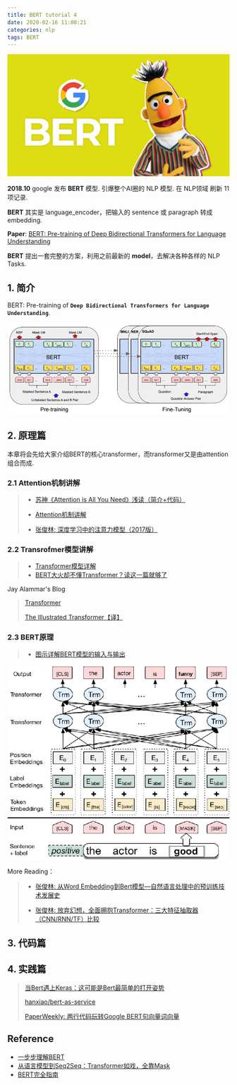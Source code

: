 ```yaml
---
title: BERT tutorial 4
date: 2020-02-16 11:00:21
categories: nlp
tags: BERT
---
```


<img src="/images/nlp/bert/bert_update_logo.jpg" width="550" alt="bert" />

<!-- more -->

**2018.10** google 发布 **BERT** 模型. 引爆整个AI圈的 NLP 模型. 在 NLP领域 刷新 11 项记录.

**BERT** 其实是 language_encoder，把输入的 sentence 或 paragraph 转成 embedding.

**Paper**: [BERT: Pre-training of Deep Bidirectional Transformers for Language Understanding](https://arxiv.org/abs/1810.04805)

**BERT** 提出一套完整的方案，利用之前最新的 **model**，去解决各种各样的 NLP Tasks.

## 1. 简介

BERT: Pre-training of **`Deep Bidirectional Transformers for Language Understanding`**.

<img src="/images/nlp/bert/bert_su.png" width="750" alt="Bert的预训练和微调（图片来自Bert的原论文)" />

## 2. 原理篇

本章将会先给大家介绍BERT的核心transformer，而transformer又是由attention组合而成. 

### 2.1 Attention机制讲解

> - [苏神《Attention is All You Need》浅读（简介+代码）](https://kexue.fm/archives/4765)
>
> - [Attention机制讲解](https://terrifyzhao.github.io/2019/01/04/Attention机制讲解.html)
> - [张俊林: 深度学习中的注意力模型（2017版）](https://zhuanlan.zhihu.com/p/37601161)

### 2.2 Transrofmer模型讲解

> - [Transformer模型详解](https://terrifyzhao.github.io/2019/01/11/Transformer模型详解.html)
> - [BERT大火却不懂Transformer？读这一篇就够了](https://zhuanlan.zhihu.com/p/54356280)

Jay Alammar's Blog
 
> [Transformer](https://jalammar.github.io/illustrated-transformer/)
> 
> [The Illustrated Transformer【译】](https://blog.csdn.net/yujianmin1990/article/details/85221271)

### 2.3 BERT原理

> - [图示详解BERT模型的输入与输出](https://www.cnblogs.com/gczr/p/11785930.html)

<img src="/images/nlp/bert/bert_input_example.png" width="600" alt="bert input" />

 More Reading：

> - [张俊林: 从Word Embedding到Bert模型—自然语言处理中的预训练技术发展史](https://zhuanlan.zhihu.com/p/49271699) 
> 
> - [张俊林: 放弃幻想，全面拥抱Transformer：三大特征抽取器（CNN/RNN/TF）比较](https://zhuanlan.zhihu.com/p/54743941)


## 3. 代码篇

## 4. 实践篇

> [当Bert遇上Keras：这可能是Bert最简单的打开姿势](https://kexue.fm/archives/6736)
>
> [hanxiao/bert-as-service](https://github.com/hanxiao/bert-as-service)
> 
> [PaperWeekly: 两行代码玩转Google BERT句向量词向量](https://zhuanlan.zhihu.com/p/50582974)

## Reference

- [一步步理解BERT][2]
- [从语言模型到Seq2Seq：Transformer如戏，全靠Mask][1]
- [BERT完全指南](https://terrifyzhao.github.io/2019/01/17/BERT完全指南.html)

[1]: 从语言模型到Seq2Seq：Transformer如戏，全靠Mask
[2]: https://mp.weixin.qq.com/s/H4at_BDLwZWqlBHLjMZWRQ



